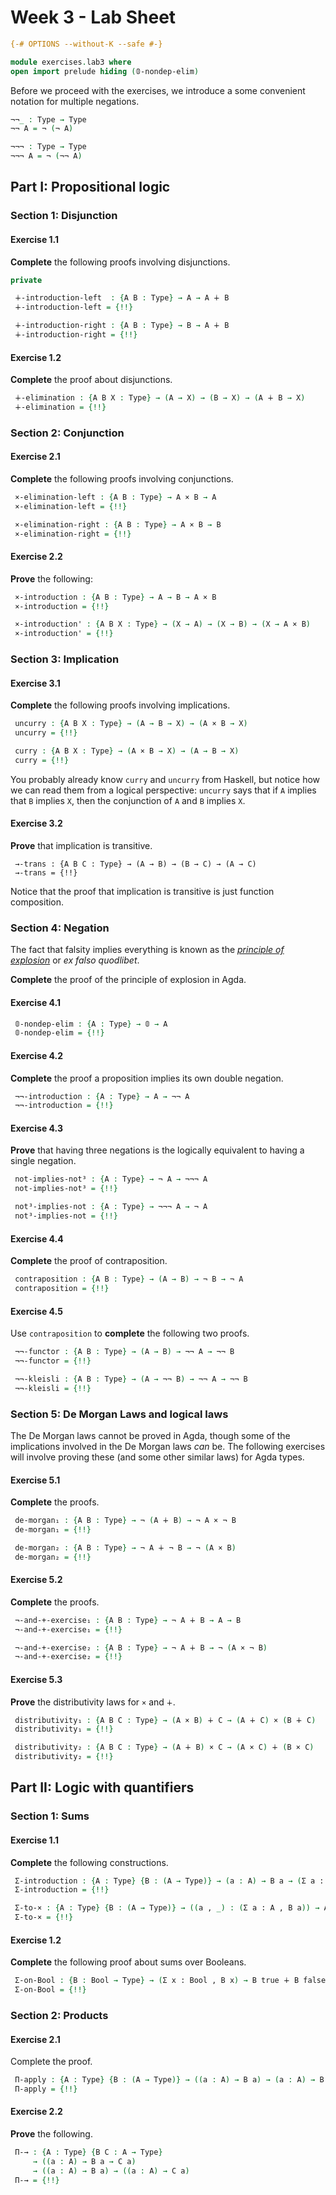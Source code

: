 # Week 3 - Lab Sheet

```agda
{-# OPTIONS --without-K --safe #-}

module exercises.lab3 where
open import prelude hiding (𝟘-nondep-elim)
```

Before we proceed with the exercises, we introduce a some convenient notation
for multiple negations.

```agda
¬¬_ : Type → Type
¬¬ A = ¬ (¬ A)

¬¬¬ : Type → Type
¬¬¬ A = ¬ (¬¬ A)
```

## Part I: Propositional logic

### Section 1: Disjunction

#### Exercise 1.1

**Complete** the following proofs involving disjunctions.

```agda
private

 ∔-introduction-left  : {A B : Type} → A → A ∔ B
 ∔-introduction-left = {!!}

 ∔-introduction-right : {A B : Type} → B → A ∔ B
 ∔-introduction-right = {!!}
```

#### Exercise 1.2

**Complete** the proof about disjunctions.

```agda
 ∔-elimination : {A B X : Type} → (A → X) → (B → X) → (A ∔ B → X)
 ∔-elimination = {!!}
```

### Section 2: Conjunction

#### Exercise 2.1

**Complete** the following proofs involving conjunctions.

```agda
 ×-elimination-left : {A B : Type} → A × B → A
 ×-elimination-left = {!!}

 ×-elimination-right : {A B : Type} → A × B → B
 ×-elimination-right = {!!}
```

#### Exercise 2.2

**Prove** the following:

```agda
 ×-introduction : {A B : Type} → A → B → A × B
 ×-introduction = {!!}

 ×-introduction' : {A B X : Type} → (X → A) → (X → B) → (X → A × B)
 ×-introduction' = {!!}
```

### Section 3: Implication

#### Exercise 3.1

**Complete** the following proofs involving implications.

```agda
 uncurry : {A B X : Type} → (A → B → X) → (A × B → X)
 uncurry = {!!}

 curry : {A B X : Type} → (A × B → X) → (A → B → X)
 curry = {!!}
```

You probably already know `curry` and `uncurry` from Haskell, but notice how we
can read them from a logical perspective: `uncurry` says that if `A` implies
that `B` implies `X`, then the conjunction of `A` and `B` implies `X`.

#### Exercise 3.2

**Prove** that implication is transitive.

```
 →-trans : {A B C : Type} → (A → B) → (B → C) → (A → C)
 →-trans = {!!}
```

Notice that the proof that implication is transitive is just function
composition.


### Section 4: Negation

The fact that falsity implies everything is known as the [_principle of
explosion_](https://en.wikipedia.org/wiki/Principle_of_explosion) or _ex falso
quodlibet_.

**Complete** the proof of the principle of explosion in Agda.

#### Exercise 4.1

```agda
 𝟘-nondep-elim : {A : Type} → 𝟘 → A
 𝟘-nondep-elim = {!!}
```

#### Exercise 4.2

**Complete** the proof a proposition implies its own double negation.

```agda
 ¬¬-introduction : {A : Type} → A → ¬¬ A
 ¬¬-introduction = {!!}
```

#### Exercise 4.3

**Prove** that having three negations is the logically equivalent to having a
single negation.

```agda
 not-implies-not³ : {A : Type} → ¬ A → ¬¬¬ A
 not-implies-not³ = {!!}

 not³-implies-not : {A : Type} → ¬¬¬ A → ¬ A
 not³-implies-not = {!!}
```

#### Exercise 4.4

**Complete** the proof of contraposition.

```agda
 contraposition : {A B : Type} → (A → B) → ¬ B → ¬ A
 contraposition = {!!}
```

#### Exercise 4.5

Use `contraposition` to **complete** the following two proofs.

```agda
 ¬¬-functor : {A B : Type} → (A → B) → ¬¬ A → ¬¬ B
 ¬¬-functor = {!!}

 ¬¬-kleisli : {A B : Type} → (A → ¬¬ B) → ¬¬ A → ¬¬ B
 ¬¬-kleisli = {!!}
```

### Section 5: De Morgan Laws and logical laws

The De Morgan laws cannot be proved in Agda, though some of the implications
involved in the De Morgan laws _can_ be. The following exercises will involve
proving these (and some other similar laws) for Agda types.

#### Exercise 5.1

**Complete** the proofs.

```agda
 de-morgan₁ : {A B : Type} → ¬ (A ∔ B) → ¬ A × ¬ B
 de-morgan₁ = {!!}

 de-morgan₂ : {A B : Type} → ¬ A ∔ ¬ B → ¬ (A × B)
 de-morgan₂ = {!!}
```

#### Exercise 5.2

**Complete** the proofs.

```agda
 ¬-and-+-exercise₁ : {A B : Type} → ¬ A ∔ B → A → B
 ¬-and-+-exercise₁ = {!!}

 ¬-and-+-exercise₂ : {A B : Type} → ¬ A ∔ B → ¬ (A × ¬ B)
 ¬-and-+-exercise₂ = {!!}
```

#### Exercise 5.3

**Prove** the distributivity laws for `×` and `∔`.

```agda
 distributivity₁ : {A B C : Type} → (A × B) ∔ C → (A ∔ C) × (B ∔ C)
 distributivity₁ = {!!}

 distributivity₂ : {A B C : Type} → (A ∔ B) × C → (A × C) ∔ (B × C)
 distributivity₂ = {!!}
```

## Part II: Logic with quantifiers

### Section 1: Sums

#### Exercise 1.1

**Complete** the following constructions.

```agda
 Σ-introduction : {A : Type} {B : (A → Type)} → (a : A) → B a → (Σ a ꞉ A , B a)
 Σ-introduction = {!!}

 Σ-to-× : {A : Type} {B : (A → Type)} → ((a , _) : (Σ a ꞉ A , B a)) → A × B a
 Σ-to-× = {!!}
```

#### Exercise 1.2

**Complete** the following proof about sums over Booleans.

```agda
 Σ-on-Bool : {B : Bool → Type} → (Σ x ꞉ Bool , B x) → B true ∔ B false
 Σ-on-Bool = {!!}
```

### Section 2: Products

#### Exercise 2.1

Complete the proof.

```agda
 Π-apply : {A : Type} {B : (A → Type)} → ((a : A) → B a) → (a : A) → B a
 Π-apply = {!!}
```

#### Exercise 2.2

**Prove**  the following.

```agda
 Π-→ : {A : Type} {B C : A → Type}
     → ((a : A) → B a → C a)
     → ((a : A) → B a) → ((a : A) → C a)
 Π-→ = {!!}
```
